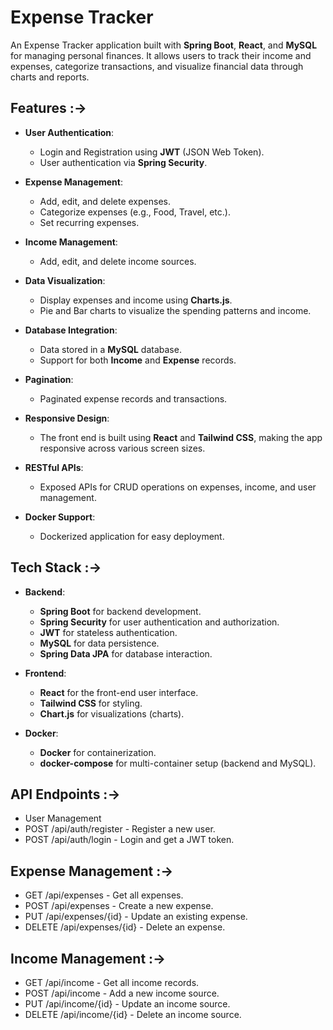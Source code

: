 # Expense Tracker

An Expense Tracker application built with **Spring Boot**, **React**, and **MySQL** for managing personal finances. 
It allows users to track their income and expenses, categorize transactions, and visualize financial data through charts and reports.

## Features :->

- **User Authentication**:
  - Login and Registration using **JWT** (JSON Web Token).
  - User authentication via **Spring Security**.
  
- **Expense Management**:
  - Add, edit, and delete expenses.
  - Categorize expenses (e.g., Food, Travel, etc.).
  - Set recurring expenses.
  
- **Income Management**:
  - Add, edit, and delete income sources.
  
- **Data Visualization**:
  - Display expenses and income using **Charts.js**.
  - Pie and Bar charts to visualize the spending patterns and income.

- **Database Integration**:
  - Data stored in a **MySQL** database.
  - Support for both **Income** and **Expense** records.

- **Pagination**:
  - Paginated expense records and transactions.
  
- **Responsive Design**:
  - The front end is built using **React** and **Tailwind CSS**, making the app responsive across various screen sizes.

- **RESTful APIs**:
  - Exposed APIs for CRUD operations on expenses, income, and user management.
  
- **Docker Support**:
  - Dockerized application for easy deployment.
  
## Tech Stack :->

- **Backend**:
  - **Spring Boot** for backend development.
  - **Spring Security** for user authentication and authorization.
  - **JWT** for stateless authentication.
  - **MySQL** for data persistence.
  - **Spring Data JPA** for database interaction.
  
- **Frontend**:
  - **React** for the front-end user interface.
  - **Tailwind CSS** for styling.
  - **Chart.js** for visualizations (charts).

- **Docker**:
  - **Docker** for containerization.
  - **docker-compose** for multi-container setup (backend and MySQL).

## API Endpoints :->
- User Management
- POST /api/auth/register - Register a new user.
- POST /api/auth/login - Login and get a JWT token.

## Expense Management :->
- GET /api/expenses - Get all expenses.
- POST /api/expenses - Create a new expense.
- PUT /api/expenses/{id} - Update an existing expense.
- DELETE /api/expenses/{id} - Delete an expense.

## Income Management :->
- GET /api/income - Get all income records.
- POST /api/income - Add a new income source.
- PUT /api/income/{id} - Update an income source.
- DELETE /api/income/{id} - Delete an income source.

